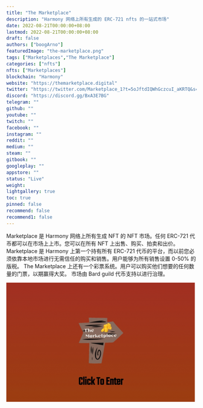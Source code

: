 ```yaml
---
title: "The Marketplace"
description: "Harmony 网络上所有生成的 ERC-721 nfts 的一站式市场"
date: 2022-08-21T00:00:00+08:00
lastmod: 2022-08-21T00:00:00+08:00
draft: false
authors: ["boogArno"]
featuredImage: "the-marketplace.png"
tags: ["Marketplaces","The Marketplace"]
categories: ["nfts"]
nfts: ["Marketplaces"]
blockchain: "Harmony"
website: "https://themarketplace.digital"
twitter: "https://twitter.com/Marketplace_1?t=5oJftdIQWhGczcuI_aKRTQ&s=09"
discord: "https://discord.gg/BxA3E7BG"
telegram: ""
github: ""
youtube: ""
twitch: ""
facebook: ""
instagram: ""
reddit: ""
medium: ""
steam: ""
gitbook: ""
googleplay: ""
appstore: ""
status: "Live"
weight: 
lightgallery: true
toc: true
pinned: false
recommend: false
recommend1: false
---
```

Marketplace 是 Harmony 网络上所有生成 NFT 的 NFT 市场。任何 ERC-721 代币都可以在市场上上市。您可以在所有 NFT 上出售、购买、拍卖和出价。 Marketplace 是 Harmony 上第一个持有所有 ERC-721 代币的平台，而以前您必须依靠本地市场进行无需信任的购买和销售。用户能够为所有销售设置 0-50% 的版税。
The Marketplace 上还有一个彩票系统。用户可以购买他们想要的任何数量的门票，以期赢得大奖。
市场由 Bard guild 代币支持以进行治理。

![themarketplace-dapp-marketplaces-harmony-image1-500x315_a2521fe709e2f18f94f5e3851a6ff72b](themarketplace-dapp-marketplaces-harmony-image1-500x315_a2521fe709e2f18f94f5e3851a6ff72b.png)